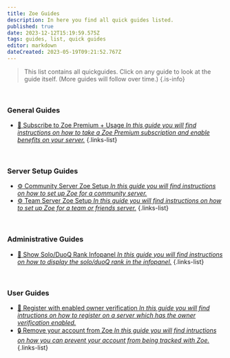 ```yaml
---
title: Zoe Guides
description: In here you find all quick guides listed.
published: true
date: 2023-12-12T15:19:59.575Z
tags: guides, list, quick guides
editor: markdown
dateCreated: 2023-05-19T09:21:52.767Z
---
```


> This list contains all quickguides. Click on any guide to look at the guide itself. (More guides will follow over time.)
>{.is-info}

<br>

### General Guides
- [:gem: Subscribe to Zoe Premium + Usage *In this guide you will find instructions on how to take a Zoe Premium subscription and enable benefits on your server.*](/en/Guides/Subscription) 
{.links-list}

<br>

### Server Setup Guides
- [:gear: Community Server Zoe Setup *In this guide you will find instructions on how to set up Zoe for a community server.*](/en/Guides/Community-Server)
- [:gear: Team Server Zoe Setup *In this guide you will find instructions on how to set up Zoe for a team or friends server.*](/en/Guides/Team-Server)
{.links-list}

<br>

### Administrative Guides
- [:wrench: Show Solo/DuoQ Rank Infopanel *In this guide you will find instructions on how to display the solo/duoQ rank in the infopanel.*](/en/Guides/SoloQ-Infopanel)
{.links-list}

<br>

### User Guides
- [:key: Register with enabled owner verification *In this guide you will find intructions on how to register on a server which has the owner verification enabled.*](/en/Guides/RegisterWithVerification)
- [:lock: Remove your account from Zoe *In this guide you will find intructions on how you can prevent your account from being tracked with Zoe.*](/en/commands/other/banAccount)
{.links-list}
